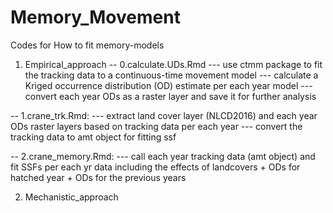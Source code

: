 # Memory_Movement

Codes for How to fit memory-models 
1. Empirical_approach 
-- 0.calculate.UDs.Rmd
--- use ctmm package to fit the tracking data to a continuous-time movement model 
--- calculate a Kriged occurrence distribution (OD) estimate per each year model 
--- convert each year ODs as a raster layer and save it for further analysis 

-- 1.crane_trk.Rmd:
--- extract land cover layer (NLCD2016) and each year ODs raster layers based on tracking data per each year 
--- convert the tracking data to amt object for fitting ssf 

-- 2.crane_memory.Rmd: 
--- call each year tracking data (amt object) and fit SSFs per each yr data including the effects of landcovers + ODs for hatched year + ODs for the previous years 

2. Mechanistic_approach
